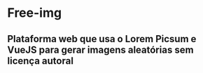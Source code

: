 # Free-img
## Plataforma web que usa o Lorem Picsum e VueJS para gerar imagens aleatórias sem licença autoral
